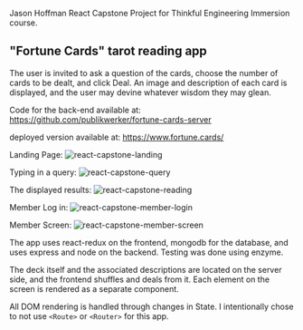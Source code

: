 Jason Hoffman React Capstone Project for Thinkful Engineering Immersion course.

## "Fortune Cards" tarot reading app

The user is invited to ask a question of the cards, choose the number of cards to be dealt, and click Deal.
An image and description of each card is displayed, and the user may devine whatever wisdom they may glean.

Code for the back-end available at:
https://github.com/publikwerker/fortune-cards-server


deployed version available at: 
https://www.fortune.cards/

Landing Page:
![react-capstone-landing](https://user-images.githubusercontent.com/42702189/52884666-7222a400-3123-11e9-8ff0-57e356c5ec26.png)

Typing in a query:
![react-capstone-query](https://user-images.githubusercontent.com/42702189/52884727-a39b6f80-3123-11e9-941e-fa9bd90b5859.png)

The displayed results:
![react-capstone-reading](https://user-images.githubusercontent.com/42702189/52884755-b615a900-3123-11e9-9022-e25ef114ac27.png)

Member Log in:
![react-capstone-member-login](https://user-images.githubusercontent.com/42702189/52884792-e0676680-3123-11e9-8481-67da49798583.png)

Member Screen:
![react-capstone-member-screen](https://user-images.githubusercontent.com/42702189/52884802-eb21fb80-3123-11e9-96da-6f0ae9b6e08e.png)


The app uses react-redux on the frontend, mongodb for the database, and uses express and node on the backend.
Testing was done using enzyme.

The deck itself and the associated descriptions are located on the server side, and the frontend shuffles and deals from it.
Each element on the screen is rendered as a separate component.

All DOM rendering is handled through changes in State. I intentionally chose to not use `<Route>` or `<Router>` for this app.
